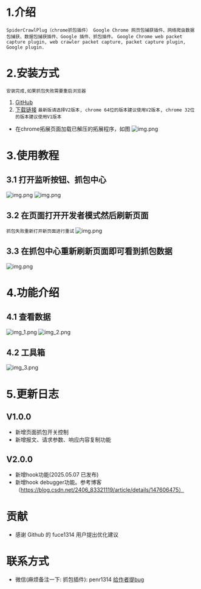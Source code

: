 # 1.介绍

`
SpiderCrawlPlug（chrome抓包插件） Google Chrome 网页包捕获插件、网络爬虫数据包捕获、数据包捕获插件、Google 插件、抓包插件。
`
`Google Chrome web packet capture plugin, web crawler packet capture, packet capture plugin, Google plugin.`

# 2.安装方式

`安装完成,如果抓包失败需要重启浏览器`

1. [GitHub](https://github.com/peng0928/SpiderCrawlPlug)
2. [下载链接](https://github.com/peng0928/SpiderCrawlPlug/archive/refs/heads/main.zip)
   `最新版请选择V2版本, chrome 64位的版本建议使用V2版本, chrome 32位的版本建议使用V1版本`

- 在chrome拓展页面加载已解压的拓展程序，如图
  ![img.png](img/img.png)

# 3.使用教程

## 3.1 打开监听按钮、抓包中心

![img.png](img/img2.png)
![img.png](img/img3.png)

## 3.2 在页面打开开发者模式然后刷新页面

`抓包失败重新打开新页面进行重试`
![img.png](img/img4.png)

## 3.3 在抓包中心重新刷新页面即可看到抓包数据

![img.png](img/img5.png)

# 4.功能介绍

## 4.1 查看数据

![img_1.png](img/img_1.png)
![img_2.png](img/img_2.png)

## 4.2 工具箱

![img_3.png](img/img_3.png)

# 5.更新日志

## V1.0.0

- 新增页面抓包开关控制
- 新增报文、请求参数、响应内容复制功能

## V2.0.0
- 新增hook功能(2025.05.07  已发布)
- 新增hook debugger功能。参考博客（https://blog.csdn.net/2406_83321119/article/details/147606475）

# 贡献

- 感谢 Github 的 fuce1314 用户提出优化建议

# 联系方式

- 微信(麻烦备注一下: 抓包插件): penr1314
  [给作者提bug](https://github.com/peng0928/SpiderCrawlPlug/issues)
